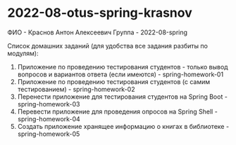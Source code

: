 # 2022-08-otus-spring-krasnov

ФИО - Краснов Антон Алексеевич
Группа - 2022-08-spring

Список домашних заданий (для удобства все задания разбиты по модулям):
1. Приложение по проведению тестирования студентов - только вывод вопросов и вариантов ответа (если имеются) -  spring-homework-01
2. Приложение по проведению тестирования студентов (с самим тестированием) -  spring-homework-02
3. Перенести приложение для тестирования студентов на Spring Boot - spring-homework-03
4. Перевести приложение для проведения опросов на Spring Shell - spring-homework-04
5. Создать приложение хранящее информацию о книгах в библиотеке - spring-homework-05